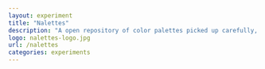 ```yaml
---
layout: experiment 
title: "Nalettes"
description: "A open repository of color palettes picked up carefully, inspired from nature. Feel free to use any of these color palettes in your next big project."
logo: nalettes-logo.jpg
url: /nalettes
categories: experiments
---
```

